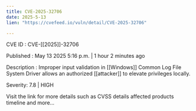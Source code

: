 ```yaml
---
title: CVE-2025-32706
date: 2025-5-13
lien: "https://cvefeed.io/vuln/detail/CVE-2025-32706"

---
```


CVE ID : CVE-[[2025]]-32706

Published :  May 13
2025
5:16 p.m. | 1 hour
2 minutes ago

Description : Improper input validation in [[Windows]] Common Log File System Driver allows an authorized [[attacker]] to elevate privileges locally.

Severity: 7.8 | HIGH

Visit the link for more details
such as CVSS details
affected products
timeline
and more...
